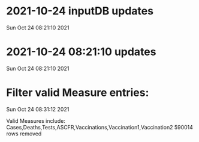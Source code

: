 
# 2021-10-24 inputDB updates 
 Sun Oct 24 08:21:10 2021 


# 2021-10-24 08:21:10 updates 
 Sun Oct 24 08:21:10 2021 


# Filter valid Measure entries: 
 Sun Oct 24 08:31:12 2021 

Valid Measures include: Cases,Deaths,Tests,ASCFR,Vaccinations,Vaccination1,Vaccination2
 590014 rows removed